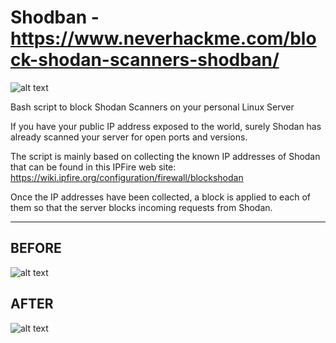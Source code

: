 # Shodban - https://www.neverhackme.com/block-shodan-scanners-shodban/

![alt text](https://www.neverhackme.com/wp-content/uploads/2022/07/Block-Shodan-Scanners.jpeg)

Bash script to block Shodan Scanners on your personal Linux Server

If you have your public IP address exposed to the world, surely Shodan has already scanned your server for open ports and versions.

The script is mainly based on collecting the known IP addresses of Shodan that can be found in this IPFire web site: https://wiki.ipfire.org/configuration/firewall/blockshodan

Once the IP addresses have been collected, a block is applied to each of them so that the server blocks incoming requests from Shodan.

---------------------------------------------------------------------------------------------------------------------------------------------------------

## BEFORE 

![alt text](https://www.neverhackme.com/wp-content/uploads/2022/07/Shodan-Info-1024x378.png)

## AFTER

![alt text](https://www.neverhackme.com/wp-content/uploads/2022/07/Shodan-Block-1024x347.png)

